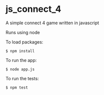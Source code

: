 # js_connect_4
A simple connect 4 game written in javascript

Runs using node

To load packages:

```
$ npm install
```
To run the app:

```
$ node app.js
```

To run the tests:
```
$ npm test
```
